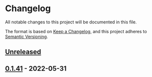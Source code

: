# Changelog

All notable changes to this project will be documented in this file.

The format is based on [Keep a Changelog](https://keepachangelog.com/en/1.0.0/),
and this project adheres to [Semantic Versioning](https://semver.org/spec/v2.0.0.html).

## [Unreleased]

## [0.1.41] - 2022-05-31

[Unreleased]: https://github.com/timvw/timvw-hello-rs/compare/0.1.41...HEAD

[0.1.41]: https://github.com/timvw/timvw-hello-rs/compare/f5f78572a72b3cf7f523da8ab90941b560a0eef1...0.1.41
